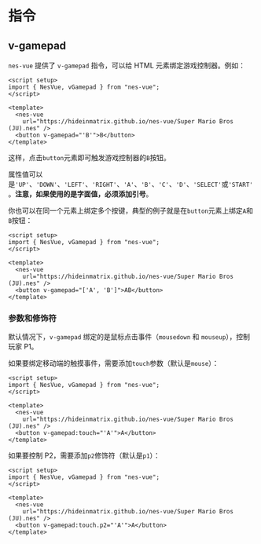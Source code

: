 # 指令

## v-gamepad

`nes-vue` 提供了 `v-gamepad` 指令，可以给 HTML 元素绑定游戏控制器。例如：

```vue
<script setup>
import { NesVue, vGamepad } from "nes-vue";
</script>

<template>
  <nes-vue
    url="https://hideinmatrix.github.io/nes-vue/Super Mario Bros (JU).nes" />
  <button v-gamepad="'B'">B</button>
</template>
```

这样，点击`button`元素即可触发游戏控制器的`B`按钮。

属性值可以是`'UP'`、`'DOWN'`、`'LEFT'`、`'RIGHT'`、`'A'`、`'B'`、`'C'`、`'D'`、`'SELECT'`或`'START'`。**注意，如果使用的是字面值，必须添加引号**。

你也可以在同一个元素上绑定多个按键，典型的例子就是在`button`元素上绑定`A`和`B`按钮：

```vue
<script setup>
import { NesVue, vGamepad } from "nes-vue";
</script>

<template>
  <nes-vue
    url="https://hideinmatrix.github.io/nes-vue/Super Mario Bros (JU).nes" />
  <button v-gamepad="['A', 'B']">AB</button>
</template>
```

### 参数和修饰符

默认情况下，`v-gamepad` 绑定的是鼠标点击事件（`mousedown` 和 `mouseup`），控制玩家 P1。

如果要绑定移动端的触摸事件，需要添加`touch`参数（默认是`mouse`）：

```vue
<script setup>
import { NesVue, vGamepad } from "nes-vue";
</script>

<template>
  <nes-vue
    url="https://hideinmatrix.github.io/nes-vue/Super Mario Bros (JU).nes" />
  <button v-gamepad:touch="'A'">A</button>
</template>
```

如果要控制 P2，需要添加`p2`修饰符（默认是`p1`）：

```vue
<script setup>
import { NesVue, vGamepad } from "nes-vue";
</script>

<template>
  <nes-vue
    url="https://hideinmatrix.github.io/nes-vue/Super Mario Bros (JU).nes" />
  <button v-gamepad:touch.p2="'A'">A</button>
</template>
```

